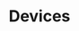 ---
title: Devices
description: Devices in the app that users can assign to peaks. This allows to estimate the power of the devices.
---